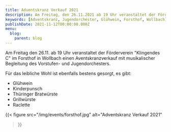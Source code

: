 ```yaml
---
title: Adventskranz Verkauf 2021
description: Am Freitag, den 26.11.2021 ab 19 Uhr veranstaltet der Förderverein Klingendes C im Forsthof in Wollbach einen Aventskranzverkauf mit musikalischer Begleitungdes Vorstufen- und Jugendorchesters.
keywords: [Adventskranz, Jugendorchester, Glühwein, Forsthof, Wollbach]
publishDate: 2021-11-12T00:00:00.000Z
menu:
  blog:
    parent: blog
---
```


Am Freitag den 26.11. ab 19 Uhr veranstaltet der Förderverein
"Klingendes C" im Forsthof in Wollbach einen Aventskranzverkauf mit
musikalischer Begleitung des Vorstufen- und Jugendorchesters.

Für das leibliche Wohl ist ebenfalls bestens gesorgt, es gibt:
- Glühwein
- Kinderpunsch
- Thüringer Bratwürste
- Grillwürste
- Raclette

{{< figure src="/img/events/forsthof.jpg"
           alt="Adventskranz Verkauf 2021"
>}}
